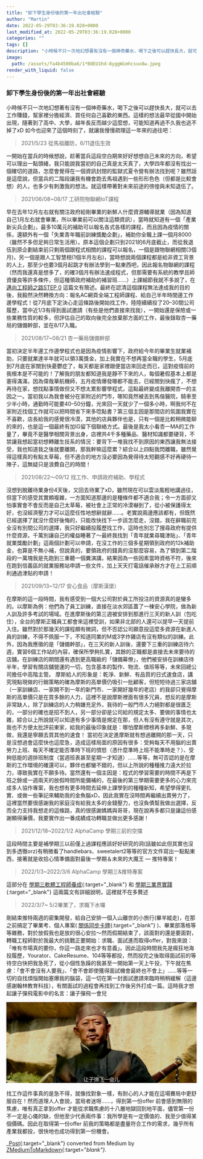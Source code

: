 ```yaml
---
title: "卸下學生身份後的第一年出社會經驗"
author: "Martin"
date: 2022-05-29T03:36:19.028+0000
last_modified_at: 2022-05-29T03:36:19.028+0000
categories: ""
tags: []
description: "小時候不只一次地幻想著有沒有一個神奇藥水，喝下之後可以趕快長大，就可以去工作賺錢，幫家裡分擔經濟、買任何自己喜歡的東西。這樣的想法最早從國中開始出現，隨著到了高中、大學，越年長反而越少這麼想，可能知道再過不久我也逃不掉了xD…"
image:
  path: /assets/fa4b4500ba6/1*BOEU1hd-8yggWimhcsux8w.jpeg
render_with_liquid: false
---
```


### 卸下學生身份後的第一年出社會經驗

小時候不只一次地幻想著有沒有一個神奇藥水，喝下之後可以趕快長大，就可以去工作賺錢，幫家裡分擔經濟、買任何自己喜歡的東西。這樣的想法最早從國中開始出現，隨著到了高中、大學，越年長反而越少這麼想，可能知道再過不久我也逃不掉了xD 如今也迎來了這個時刻了，就讓我慢慢疏理這一年來的過往吧：


> 2021/5/23 從馬祖離防，6/11退伍生效 





一開始在當兵的時候想說，趁著當兵這段空白期來好好想想自己未來的方向，希望可以理出一點頭緒，我只能說我當初的自己真是太天真了，大學四年都沒有找出一個確切的道路，怎麼會覺得在一個資訊封閉的監獄式夏令營有辦法找到呢？雖然話是這麼說，但當兵的二階段讓我有機會跑去馬祖遇到一些形形色色（但都是比較會想）的人，也多少有刺激我的想法。就這樣帶著對未來前途的徬徨與未知退伍了。


> 2021/06/08~08/17 工研院物聯網IoT課程 





早在去年12月左右就有關注政府給剛畢業的新鮮人什麼資源輔導就業（因為知道自己1月左右就會畢業，所以畢業前可以關注這類資訊），當時就知道有一個「產業新尖兵企劃」，最多10萬元的補助可以報名各式各樣的課程，而且因為疫情的關係，還額外有一個「失業青年職前訓練獎勵企劃」，補助你全職上課一個月8000（雖然不多但足夠日常生活用）。原本這個企劃只到2021的6月底截止，而從我退伍到原企劃結束前只剩兩個跟程式相關的課程可以報名，一個是跟物聯網相關\(3個月\)，另一個是跟人工智慧相\(1個半月左右\)，當時想說兩個課程都是給非資工背景的人上，那至少也要3個月起跳才有辦法學到一點東西吧，因此報名物聯網的課程（然而我還真是想多了，的確3個月有辦法速成程式，但那需要有系統的教學且師資優良等許多條件，但這種領政府補助的補習班……）上課細節我就不多說了，在 [邁向工程師之路STEP 0](../86fc26290c38/) 這篇文有簡述。最終在認清這個課程無法達成我的目的後，我毅然決然轉換方向：報名AC網頁全端工程師課程、給自己半年時間邊工作邊學程式！從7月底下定決心走這條路後開始找工作，陸陸續續投了20–30間公司履歷，當中近1/3有得到面試邀請（有些是他們直接來找我），一開始還是保險或一些業務性質的較多，但評估自己的取向後完全放棄那方面的工作，最後錄取杏一藥局的儲備幹部，並在8/17入職。


> 2021/08/17~08/21 杏一藥局儲備幹部 





當初決定半年邊工作邊學程式也是因為疫情影響下，政府給今年的畢業生就業補助，只要就業達半年就可以領3萬獎金，加上我實在不想再當全職的學生，5月底到7月底在家關到快憂鬱症了，每天都是家裡跟便當店來回走而已，這對疫情前的我根本是不可能的！了解我的朋友都知道我是靜不下來的人，每個暑假基本上都是塞得滿滿，因為偉哉華航機師，五月疫情爆發哪都不能去，已經關到快瘋了，不想再待在家，想找點事情做但又不想太累影響學程式，這點最終變成我離開杏一的主因之一。當初我以為我會被分在家附近的門市，哪知竟然被丟到馬偕醫院，騎車至少半小時，通勤時可能要40–50分鐘，光來回一天就少了一個多小時，啊我何不在家附近找個工作就可以把時間省下來多唸點書？第三個主因是那間店的氛圍我實在不喜歡，店長給我的感覺很冷漠，其他的店員夥伴也是，只有一個是比較稍微能聊的來的，也是這一個最終有加IG留下個聯絡方式。最後是我太小看杏一MA的工作量了，畢竟不是醫學相關背景出身，店裡共4千多種藥品、醫材知識都要硬背，不禁讓我想起當初想轉離生技系的情況：要背下一堆我找不到原因的東西讓我無法接受，我也知道我之後就要離開，那我幹嘛這麼累？綜合以上四點我閃離職，雖然覺得這樣真的有點太草莓，但不適合的地方沒必要因為覺得待太短觀感不好再硬待一陣子，這無疑只是浪費自己的時間！


> 2021/08/22～09/12 找工作、申請政府補助、學程式 





沒想到脫離待業身份4天後，又回去待業了xD，雖然現在可以雲淡風輕地講過往，但當下的感受其實頗複雜，一方面知道那邊的是種條件都不適合我；令一方面卻又怕事實會不會反而是自己太草莓，被社會上正常的冷漠嚇到了，從小被保護得太好，也沒經濟壓力才可以這麼任性地想辭就辭……。老實說兩邊應該都有，但既然已經選擇了就沒什麼好後悔的，只能改快找下一步該怎麼走，沒錯，我在辭職前完全沒有別間公司的選擇，我只好繼續投履歷找工作，這時也別忘了搜尋政府有提供什麼資源，千萬別讓自己的權益睡著了～最終我找到「青年就業尋職津貼」、「青年就業獎勵計劃」這兩個計劃可以申請，在沒工作的三個多星期領到政府的12k補助金，也算是不無小補，但說真的，要領政府的錢真的沒那麼容易，為了領到第二階段的一萬塊我是先跑到三重聽一個糞演講，結果因為一些因素當時資格不符，後來在跑到信義區的就業服務站申請一些文件，加上天天打電話催承辦方才在上工前順利通過津貼的申請！


> 2021/09/13~12/17 安心食品（摩斯漢堡） 





在摩斯的這一段時間，我有感受到一個大公司對於員工所投注的資源真的是蠻多的。以摩斯為例：他們為了員工訓練，直接在淡水郊區蓋了一棟安心學院，做為新人訓及許多考試的場域。在進摩斯後的第三週被安排到那進行三天的新人訓（包吃住），全台的摩斯正職員工都會來這裡受訓，如果非北部的人還可以提早一天提前入住。雖然對於那幾天的課程頗有微詞，但不否認公司願意投這麼多資源在新進人員的訓練，不得不佩服一下，不知道同業的M或3字炸雞店有沒有類似的訓練。此外，因為我應徵的是「儲備幹部」，在三天的新人訓後，還要下三重的訓練店待六週，實習6個工作站的內容，確保所學夠扎實，其餘的正職都是直接去未來要待的店舖。在訓練店的期間還有遇到更高職級的「儲備幕僚」，他們被安排在訓練店待半年，學習有關店舖營運的一切，包含基本的製作、物流、值班等等，未來回總公司擔任中高階主管。
摩斯給人的形象是：乾淨、新鮮、有品質的日式速食店，講究現點現做的行銷策略的確為摩斯的高單價仍吸引一批顧客，但短短待過三家店舖（一家訓練店、一家開不到一年的新門市、一家開好幾年的老店）的我卻只覺得摩斯的高單價只是在買多餘的人力，這裡不是說摩斯裡面有很多冗員，想反的是摩斯非常缺人，除了訓練店的人力稍嫌充足外，我待的一般門市人力絕對都是很匱乏的，一部分的確也是招不到人，另一部分卻是公司給的規定太多、要做的事情也太雜，綜合以上所說就可以知道有多少事情是規定在那，但人有沒有遵守就是其次，我也不方便太批評前東家，給我的最後印象就是：哪怕摩斯標榜再多新鮮、多現做，我還是寧願去買其他的速食！
當初在決定進摩斯就有想過離開的那一天，只是沒想過會這麼快也這麼急，造成這樣局面的原因有很多：受夠每天不用腦的出賣勞力上班、每天不確定能否準時下班的憤怒（憑什麼準時上班不能準時走？）、受夠低能的週排班制度（當週班表甚至星期一才知道）……等等，無可否認的是在摩斯的工作環境的確還可以，夥伴也都蠻不錯的，但以上所說的種種推力遠大於拉力，導致我實在不願多待。當然還有一個主因是：程式的學習需要的時間不再是下班之餘或一週兩天的放假時間所能彌補的，在最後的第三學期需要更多的心力來完成多人協作專案，我也想有更多時間去延伸上課學到的種種新知，希望學得更扎實、或做一些筆記來輔助我的金魚腦xD，因此我實在沒時間再繼續出賣勞力了，這裡當然要很感謝我的家庭沒有給我太多的金錢壓力，也沒負債幫我做出選擇，反而全力支持我想走的這條路，真的很感謝媽媽與哥哥，現在說再多都只是讓這份感謝顯得廉價，我要實作出一番成績成功轉職並做出更多感謝！


> 2021/12/18~2022/1/2 AlphaCamp 學期三前的空擋 





這段時間主要是補學期三以前僅上過課程應該好好研究的洞\(話雖如此但其實也沒到多透徹orz\)有稍微看了handlebars、sweetalert2等等的官方文件寫出一點點東西，接著就是收拾心情準備面對最後一學期＆未來的大魔王 — 推特專案！


> 2022/1/3~2022/3/6 AlphaCamp 學期三&推特專案 





這部分在 [學期三軟體工程師養成](https://medium.com/@martin87713/學期３-軟體工程師養成-4f280caa1b32?source=your_stories_page----------------------------------------){:target="_blank"} 和 [學期三業界實踐](https://medium.com/@martin87713/學期３-業界實踐-simple-twitter-專案-e0fd671fe8f3?source=your_stories_page----------------------------------------){:target="_blank"} 這兩篇文有詳細說明，這裡就不在多贅述


> 2022/3/7~ 5/2畢業了，求職下水囉 





剛結束推特兩週的密集開發，給自己安排一個入山離世的小旅行\(畢羊縱走\)，在那之前搞定了畢業考、個人專案\( [關係同步卡牌](https://github.com/martinchiu/a-couple-of-minutes){:target="_blank"} \)、畢業部落格等等雜務，對於放假我也是放的很心安拉～然而假期結束了，該面對的還是要面對，轉職工程師對於我最大的挑戰正要開始：求職、面試進而取得offer，對我來說：「唯有市場真的要你，你這一路走來也才有意義」。因此這段時間我先是瘋狂地海投履歷，Yourator、CakeResume、104等等都投，然而投完之後取得面試前的等待空白快把我急死了，從小個性急躁的我甚至一開始第一天上午投，下午就在焦慮：「會不會沒有人要我」、「會不會即使獲得面試機會最終也不會上」……等等一切的自找煩惱開始塞爆我的腦袋，這一切在第一封面試邀請來臨時稍稍緩解（這邊感謝翰林教育科技），有關面試的過程會再找到工作後另外打成一篇。這時我才想起讓子彈飛電影中的名言：讓子彈飛一會兒


![](/assets/fa4b4500ba6/1*BOEU1hd-8yggWimhcsux8w.jpeg)


找工作這件事真的是急不得，就像找對象一樣，有耐心的人才能在這場賽局中更舒服自在！然而道理人人會說，當局者迷呀……，得到第一份offer 前會感到無限的焦慮，唯有真正拿到offer 才能從求職焦慮的十八層地獄回到地平面，儘管第一份不一定是心儀的缺，但他至少代表兩件事：我所學是有一定價值的、我至少值得某個價碼。因此在取得第一份offer 前我的策略都是盡量符合工作的需求，幾乎所有產業我都投，很快地也成功得到第一份機會。



_[Post](https://medium.com/@martin87713/%E5%8D%B8%E4%B8%8B%E5%AD%B8%E7%94%9F%E8%BA%AB%E4%BB%BD%E5%BE%8C%E7%9A%84%E7%AC%AC%E4%B8%80%E5%B9%B4%E5%87%BA%E7%A4%BE%E6%9C%83%E7%B6%93%E9%A9%97-fa4b4500ba6){:target="_blank"} converted from Medium by [ZMediumToMarkdown](https://github.com/ZhgChgLi/ZMediumToMarkdown){:target="_blank"}._
